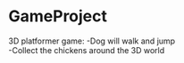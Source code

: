 # GameProject

3D platformer game: 
-Dog will walk and jump  
-Collect the chickens around the 3D world

